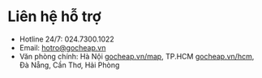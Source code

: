 # Liên hệ hỗ trợ

- Hotline 24/7: 024.7300.1022  
- Email: hotro@gocheap.vn  
- Văn phòng chính: Hà Nội [gocheap.vn/map](https://gocheap.vn/map), TP.HCM [gocheap.vn/hcm](https://gocheap.vn/hcm), Đà Nẵng, Cần Thơ, Hải Phòng  
